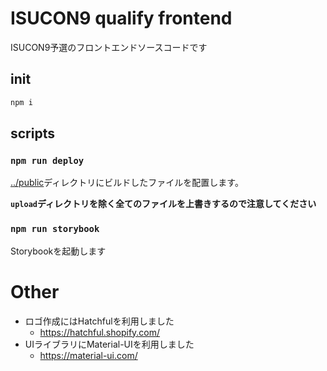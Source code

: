 # ISUCON9 qualify frontend

ISUCON9予選のフロントエンドソースコードです

## init

```sh
npm i
```

## scripts

### `npm run deploy`

[../public](../public)ディレクトリにビルドしたファイルを配置します。

**`upload`ディレクトリを除く全てのファイルを上書きするので注意してください**

### `npm run storybook`

Storybookを起動します

# Other

- ロゴ作成にはHatchfulを利用しました
    - https://hatchful.shopify.com/
- UIライブラリにMaterial-UIを利用しました
    - https://material-ui.com/
